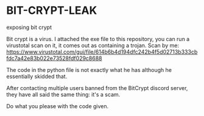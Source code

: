 # BIT-CRYPT-LEAK
exposing bit crypt

Bit crypt is a virus.
I attached the exe file to this repository, you can run a virustotal scan on it, it comes out as containing a trojan.
Scan by me: https://www.virustotal.com/gui/file/614b6b4d194dfc242b4f5d02713b333cbfdc7a42e83b022e73528fdf029c8688

The code in the python file is not exactly what he has although he essentially skidded that. 

After contacting multiple users banned from the BitCrypt discord server, they have all said the same thing: it's a scam.

Do what you please with the code given.
